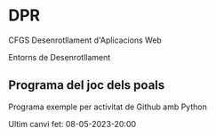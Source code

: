 # DPR

CFGS Desenrotllament d'Aplicacions Web

Entorns de Desenrotllament

## Programa del joc dels poals

Programa exemple per activitat de Github amb Python

Ultim canvi fet: 08-05-2023-20:00

